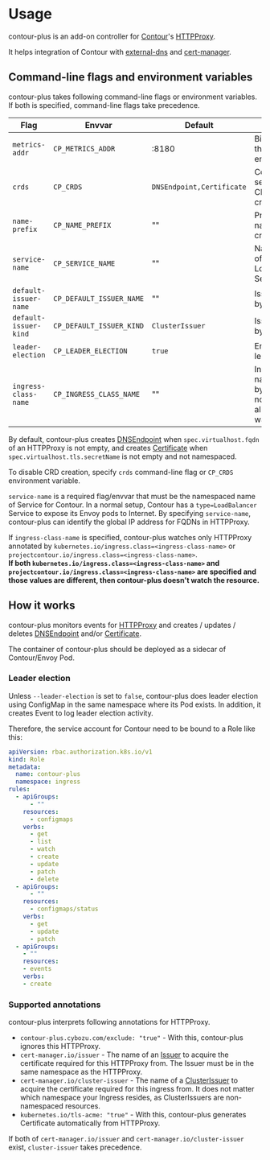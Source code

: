Usage
=====

contour-plus is an add-on controller for [Contour][]'s [HTTPProxy][].

It helps integration of Contour with [external-dns][] and [cert-manager][].

Command-line flags and environment variables
--------------------------------------------

contour-plus takes following command-line flags or environment variables.
If both is specified, command-line flags take precedence.

| Flag                  | Envvar                   | Default                   | Description                                        |
| --------------------- | ------------------------ | ------------------------- | -------------------------------------------------- |
| `metrics-addr`        | `CP_METRICS_ADDR`        | :8180                     | Bind address for the metrics endpoint              |
| `crds`                | `CP_CRDS`                | `DNSEndpoint,Certificate` | Comma-separated list of CRDs to be created.        |
| `name-prefix`         | `CP_NAME_PREFIX`         | ""                        | Prefix of CRD names to be created                  |
| `service-name`        | `CP_SERVICE_NAME`        | ""                        | NamespacedName of the Contour LoadBalancer Service |
| `default-issuer-name` | `CP_DEFAULT_ISSUER_NAME` | ""                        | Issuer name used by default                        |
| `default-issuer-kind` | `CP_DEFAULT_ISSUER_KIND` | `ClusterIssuer`           | Issuer kind used by default                        |
| `leader-election`     | `CP_LEADER_ELECTION`     | `true`                    | Enable / disable leader election                   |
| `ingress-class-name`  | `CP_INGRESS_CLASS_NAME`  | ""                        | Ingress class name that watched by Contour Plus. If not specified, then all classes are watched    |

By default, contour-plus creates [DNSEndpoint][] when `spec.virtualhost.fqdn` of an HTTPProxy is not empty,
and creates [Certificate][] when `spec.virtualhost.tls.secretName` is not empty and not namespaced.

To disable CRD creation, specify `crds` command-line flag or `CP_CRDS` environment variable.

`service-name` is a required flag/envvar that must be the namespaced name of Service for Contour.
In a normal setup, Contour has a `type=LoadBalancer` Service to expose its Envoy pods to Internet.
By specifying `service-name`, contour-plus can identify the global IP address for FQDNs in HTTPProxy.

If `ingress-class-name` is specified, contour-plus watches only HTTPProxy annotated by `kubernetes.io/ingress.class=<ingress-class-name>` or `projectcontour.io/ingress.class=<ingress-class-name>`.  
**If both `kubernetes.io/ingress.class=<ingress-class-name>` and `projectcontour.io/ingress.class=<ingress-class-name>` are specified and those values are different, then contour-plus doesn't watch the resource.**

How it works
------------

contour-plus monitors events for [HTTPProxy][] and creates / updates / deletes
[DNSEndpoint][] and/or [Certificate][].

The container of contour-plus should be deployed as a sidecar of Contour/Envoy Pod.

### Leader election

Unless  `--leader-election` is set to `false`, contour-plus does leader election using
ConfigMap in the same namespace where its Pod exists.  In addition, it creates
Event to log leader election activity.

Therefore, the service account for Contour need to be bound to a Role like this:

```yaml
apiVersion: rbac.authorization.k8s.io/v1
kind: Role
metadata:
  name: contour-plus
  namespace: ingress
rules:
  - apiGroups:
      - ""
    resources:
      - configmaps
    verbs:
      - get
      - list
      - watch
      - create
      - update
      - patch
      - delete
  - apiGroups:
      - ""
    resources:
      - configmaps/status
    verbs:
      - get
      - update
      - patch
  - apiGroups:
    - ""
    resources:
    - events
    verbs:
    - create
```

### Supported annotations

contour-plus interprets following annotations for HTTPProxy.

- `contour-plus.cybozu.com/exclude: "true"` - With this, contour-plus ignores this HTTPProxy. 
- `cert-manager.io/issuer` - The name of an  [Issuer][] to acquire the certificate required for this HTTPProxy from. The Issuer must be in the same namespace as the HTTPProxy.
- `cert-manager.io/cluster-issuer` - The name of a [ClusterIssuer][Issuer] to acquire the certificate required for this ingress from. It does not matter which namespace your Ingress resides, as ClusterIssuers are non-namespaced resources.
- `kubernetes.io/tls-acme: "true"` - With this, contour-plus generates Certificate automatically from HTTPProxy.

If both of `cert-manager.io/issuer` and `cert-manager.io/cluster-issuer` exist, `cluster-issuer` takes precedence.

[Contour]: https://github.com/heptio/contour
[HTTPProxy]: https://github.com/projectcontour/contour/blob/master/site/docs/master/httpproxy.md
[DNSEndpoint]: https://github.com/kubernetes-incubator/external-dns/blob/master/docs/contributing/crd-source.md
[external-dns]: https://github.com/kubernetes-incubator/external-dns
[Certificate]: http://docs.cert-manager.io/en/latest/reference/certificates.html
[cert-manager]: http://docs.cert-manager.io/en/latest/index.html
[Issuer]: https://docs.cert-manager.io/en/latest/reference/issuers.html
